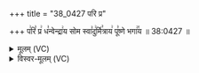 +++
title = "38_0427 परि प्र"

+++
प꣢रि꣣ प्र꣢ ध꣣न्वेन्द्रा꣢य सोम स्वा꣣दु꣢र्मि꣣त्राय꣢ पू꣣ष्णे भगा꣢꣯य ॥ 38:0427 ॥

<details><summary>मूलम् (VC)</summary>

प꣢रि꣣ प्र꣢ ध꣣न्वे꣡न्द्रा꣢य सोम स्वा꣣दु꣢र्मि꣣त्रा꣡य꣢ पू꣣ष्णे꣡ भगा꣢꣯य ॥४२७॥
</details>

<details><summary>विस्वर-मूलम् (VC)</summary>

परि प्र धन्वेन्द्राय सोम स्वादुर्मित्राय पूष्णे भगाय ॥४२७॥
</details>